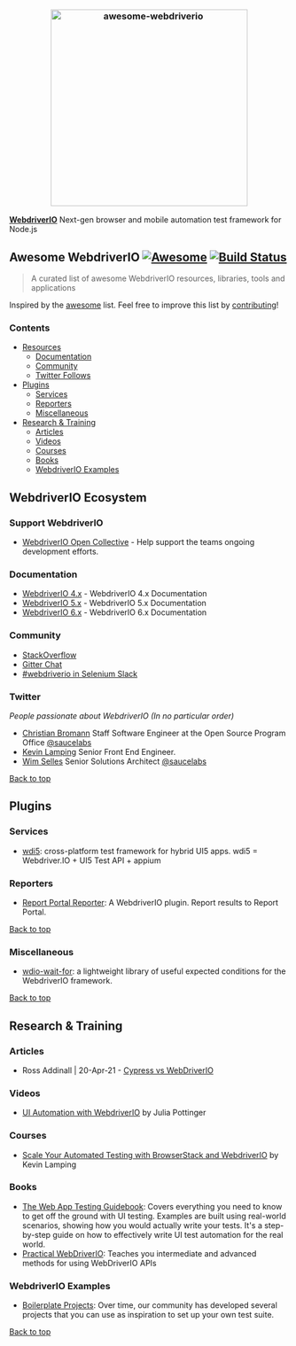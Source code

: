 <h3 align="center">
	<img width="355" src="https://raw.githubusercontent.com/webdriverio-community/awesome-webdriverio/main/.github/workflows/assets/awesome_webdriverio_branding.png" alt="awesome-webdriverio">
	<br>
</h3>

**[WebdriverIO](https://github.com/webdriverio/webdriverio)** Next-gen browser and mobile automation test framework for Node.js

## Awesome WebdriverIO [![Awesome](https://cdn.rawgit.com/sindresorhus/awesome/d7305f38d29fed78fa85652e3a63e154dd8e8829/media/badge.svg)](https://github.com/sindresorhus/awesome) [![Build Status](https://travis-ci.org/webdriverio-community/awesome-webdriverio.svg?branch=main)](https://travis-ci.org/webdriverio-community/awesome-webdriverio)

> A curated list of awesome WebdriverIO resources, libraries, tools and applications

Inspired by the [awesome](https://github.com/sindresorhus/awesome) list. Feel free to improve this list by [contributing](https://github.com/webdriverio-community/awesome-webdriverio/blob/master/contributing.md)!

<!--lint disable list-item-indent-->

### Contents

- [Resources](#webdriverio-ecosystem)
  - [Documentation](#documentation)
  - [Community](#community)
  - [Twitter Follows](#twitter)
- [Plugins](#plugins)
  - [Services](#services)
  - [Reporters](#reporters)
  - [Miscellaneous](#miscellaneous)
- [Research & Training](#research--training)
  - [Articles](#articles)
  - [Videos](#videos)
  - [Courses](#courses)
  - [Books](#books)
  - [WebdriverIO Examples](#webdriverio-examples)

<!--lint disable list-item-indent-->

## WebdriverIO Ecosystem

### Support WebdriverIO

- [WebdriverIO Open Collective](https://opencollective.com/webdriverio) - Help support the teams ongoing development efforts.

### Documentation

- [WebdriverIO 4.x](http://v4.webdriver.io/) - WebdriverIO 4.x Documentation
- [WebdriverIO 5.x](http://v5.webdriver.io/) - WebdriverIO 5.x Documentation
- [WebdriverIO 6.x](http://v6.webdriver.io/) - WebdriverIO 6.x Documentation

### Community

- [StackOverflow](http://stackoverflow.com/tags/webdriver-io)
- [Gitter Chat](https://gitter.im/webdriverio/webdriverio)
- [#webdriverio in Selenium Slack](https://seleniumhq.slack.com/join/shared_invite/zt-f7jwg1n7-RVw4v4sMA7Zjufira_~EVw#/)

### Twitter

*People passionate about WebdriverIO (In no particular order)*

- [Christian Bromann](https://twitter.com/bromann) Staff Software Engineer at the Open Source Program Office [@saucelabs](https://saucelabs.com/)
- [Kevin Lamping](https://twitter.com/klamping) Senior Front End Engineer.
- [Wim Selles](https://twitter.com/wswebcreation) Senior Solutions Architect [@saucelabs](https://saucelabs.com/)

[Back to top](#contents)

## Plugins

### Services

- [wdi5](https://github.com/js-soft/wdi5): cross-platform test framework for hybrid UI5 apps. wdi5 = Webdriver.IO + UI5 Test API + appium

### Reporters

- [Report Portal Reporter](https://github.com/borisosipov/wdio-reportportal-reporter): A WebdriverIO plugin. Report results to Report Portal.

[Back to top](#contents)

### Miscellaneous

- [wdio-wait-for](https://github.com/webdriverio-community/wdio-wait-for): a lightweight library of useful expected conditions for the WebdriverIO framework.

[Back to top](#contents)

## Research & Training

### Articles

- Ross Addinall | 20-Apr-21 - [Cypress vs WebDriverIO](https://vitaq.io/2021/04/20/cypress-vs-webdriverio/)

### Videos

- [UI Automation with WebdriverIO](https://testautomationu.applitools.com/webdriverio-tutorial/) by Julia Pottinger

### Courses

- [Scale Your Automated Testing with BrowserStack and WebdriverIO](https://www.youtube.com/watch?v=bW3SM46xslE) by Kevin Lamping

### Books

- [The Web App Testing Guidebook](https://leanpub.com/webapp-testing-guidebook): Covers everything you need to know to get off the ground with UI testing. Examples are built using real-world scenarios, showing how you would actually write your tests. It's a step-by-step guide on how to effectively write UI test automation for the real world.
- [Practical WebDriverIO](https://www.springer.com/de/book/9781484266601): Teaches you intermediate and advanced methods for using WebDriverIO APIs

### WebdriverIO Examples

- [Boilerplate Projects](https://webdriver.io/docs/boilerplates): Over time, our community has developed several projects that you can use as inspiration to set up your own test suite.

[Back to top](#contents)